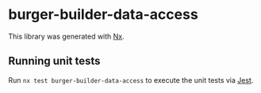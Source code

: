 # burger-builder-data-access

This library was generated with [Nx](https://nx.dev).

## Running unit tests

Run `nx test burger-builder-data-access` to execute the unit tests via [Jest](https://jestjs.io).
